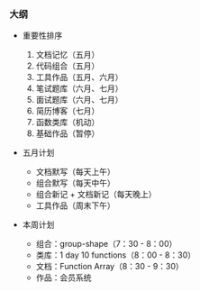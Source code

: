### 大纲

* 重要性排序
    1. 文档记忆（五月）
    2. 代码组合（五月）
    3. 工具作品（五月、六月）
    4. 笔试题库（六月、七月）
    5. 面试题库（六月、七月）
    6. 简历博客（七月）
    7. 函数类库（机动）
    8. 基础作品（暂停）

* 五月计划
    * 文档默写（每天上午）
    * 组合默写（每天中午）
    * 组合新记 + 文档新记（每天晚上）
    * 工具作品（周末下午）

* 本周计划
    * 组合：group-shape（7：30 - 8：00）
    * 类库：1 day 10 functions（8：00 - 8：30）
    * 文档：Function Array（8：30 - 9：30）
    * 作品：会员系统
